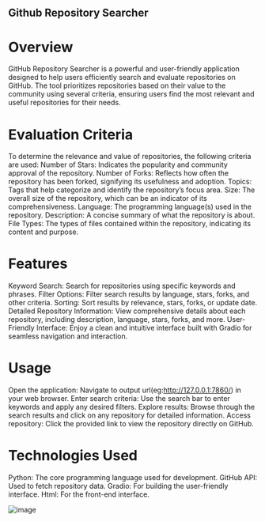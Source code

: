 ## Github Repository Searcher

# Overview

GitHub Repository Searcher is a powerful and user-friendly application designed to help users efficiently search and evaluate repositories on GitHub. The tool prioritizes repositories based on their value to the community using several criteria, ensuring users find the most relevant and useful repositories for their needs.

# Evaluation Criteria

To determine the relevance and value of repositories, the following criteria are used:
Number of Stars: Indicates the popularity and community approval of the repository.
Number of Forks: Reflects how often the repository has been forked, signifying its usefulness and adoption.
Topics: Tags that help categorize and identify the repository’s focus area.
Size: The overall size of the repository, which can be an indicator of its comprehensiveness.
Language: The programming language(s) used in the repository.
Description: A concise summary of what the repository is about.
File Types: The types of files contained within the repository, indicating its content and purpose.

# Features

Keyword Search: Search for repositories using specific keywords and phrases.
Filter Options: Filter search results by language, stars, forks, and other criteria.
Sorting: Sort results by relevance, stars, forks, or update date.
Detailed Repository Information: View comprehensive details about each repository, including description, language, stars, forks, and more.
User-Friendly Interface: Enjoy a clean and intuitive interface built with Gradio for seamless navigation and interaction.

# Usage

Open the application: Navigate to output url(eg:http://127.0.0.1:7860/) in your web browser.
Enter search criteria: Use the search bar to enter keywords and apply any desired filters.
Explore results: Browse through the search results and click on any repository for detailed information.
Access repository: Click the provided link to view the repository directly on GitHub.

# Technologies Used

Python: The core programming language used for development.
GitHub API: Used to fetch repository data.
Gradio: For building the user-friendly interface.
Html: For the front-end interface.

![image](https://user-images.githubusercontent.com/41435417/193451998-8d1b0c5f-425e-4a93-9069-2381b41dcb68.png)
